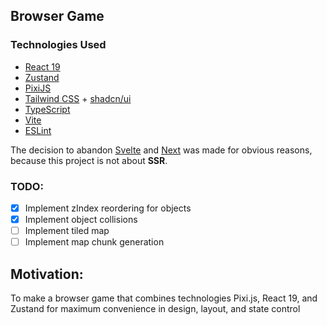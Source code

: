 ## Browser Game

### Technologies Used

- [React 19](https://reactjs.org)
- [Zustand](https://github.com/pmndrs/zustand)
- [PixiJS](https://pixijs.com)
- [Tailwind CSS](https://tailwindcss.com) + [shadcn/ui](https://ui.shadcn.com)
- [TypeScript](https://www.typescriptlang.org)
- [Vite](https://vitejs.dev)
- [ESLint](https://eslint.org)

The decision to abandon [Svelte](https://svelte.dev) and [Next](https://nextjs.org) was made for obvious reasons, because this project is not about **SSR**.

### TODO:

- [x] Implement zIndex reordering for objects
- [x] Implement object collisions
- [ ] Implement tiled map
- [ ] Implement map chunk generation

## Motivation:

To make a browser game that combines technologies Pixi.js, React 19, and Zustand for maximum convenience in design, layout, and state control
